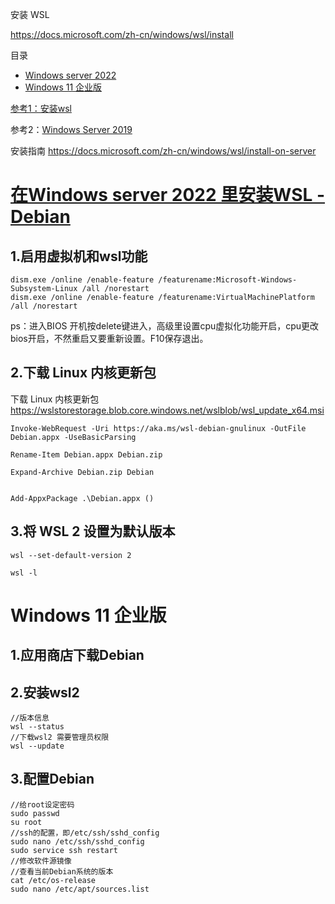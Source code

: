 安装 WSL

https://docs.microsoft.com/zh-cn/windows/wsl/install

目录

- [Windows server 2022](#在windows-server-2022-里安装wsl---debian)
- [Windows 11 企业版](#windows-11-企业版)

[参考1：安装wsl](https://liujia.anqun.org/index.php/archives/1537/)

参考2：[Windows Server 2019](https://docs.microsoft.com/zh-cn/windows/wsl/install-on-server)


安装指南 https://docs.microsoft.com/zh-cn/windows/wsl/install-on-server

# [在Windows server 2022 里安装WSL - Debian](https://docs.microsoft.com/zh-cn/windows/wsl/install-on-server)
## 1.启用虚拟机和wsl功能

    dism.exe /online /enable-feature /featurename:Microsoft-Windows-Subsystem-Linux /all /norestart
    dism.exe /online /enable-feature /featurename:VirtualMachinePlatform /all /norestart

ps：进入BIOS 开机按delete键进入，高级里设置cpu虚拟化功能开启，cpu更改bios开启，不然重启又要重新设置。F10保存退出。
## 2.下载 Linux 内核更新包

下载 Linux 内核更新包
https://wslstorestorage.blob.core.windows.net/wslblob/wsl_update_x64.msi

```
Invoke-WebRequest -Uri https://aka.ms/wsl-debian-gnulinux -OutFile Debian.appx -UseBasicParsing

Rename-Item Debian.appx Debian.zip

Expand-Archive Debian.zip Debian


Add-AppxPackage .\Debian.appx ()

```

## 3.将 WSL 2 设置为默认版本

    wsl --set-default-version 2

    wsl -l 

# Windows 11 企业版

## 1.应用商店下载Debian
## 2.安装wsl2
```
//版本信息
wsl --status
//下载wsl2 需要管理员权限
wsl --update
```
## 3.配置Debian
```
//给root设定密码
sudo passwd
su root
//ssh的配置，即/etc/ssh/sshd_config
sudo nano /etc/ssh/sshd_config
sudo service ssh restart
//修改软件源镜像
//查看当前Debian系统的版本
cat /etc/os-release
sudo nano /etc/apt/sources.list
```
